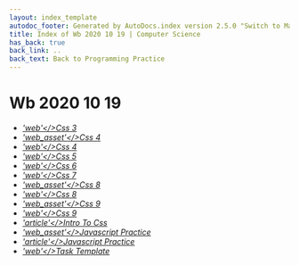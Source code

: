 ```yaml
---
layout: index_template
autodoc_footer: Generated by AutoDocs.index version 2.5.0 "Switch to Material Icons" ⓒ Starwort, 2020
title: Index of Wb 2020 10 19 | Computer Science
has_back: true
back_link: ..
back_text: Back to Programming Practice
---
```


# **Wb 2020 10 19**

- <a href='./css_3.html'><i title='HTML file' class="material-icons">'web'</>Css 3</a>
- <a href='./css_4.css'><i title='CSS file' class="material-icons">'web_asset'</>Css 4</a>
- <a href='./css_4.html'><i title='HTML file' class="material-icons">'web'</>Css 4</a>
- <a href='./css_5.html'><i title='HTML file' class="material-icons">'web'</>Css 5</a>
- <a href='./css_6.html'><i title='HTML file' class="material-icons">'web'</>Css 6</a>
- <a href='./css_7.html'><i title='HTML file' class="material-icons">'web'</>Css 7</a>
- <a href='./css_8.css'><i title='CSS file' class="material-icons">'web_asset'</>Css 8</a>
- <a href='./css_8.html'><i title='HTML file' class="material-icons">'web'</>Css 8</a>
- <a href='./css_9.css'><i title='CSS file' class="material-icons">'web_asset'</>Css 9</a>
- <a href='./css_9.html'><i title='HTML file' class="material-icons">'web'</>Css 9</a>
- <a href='./intro_to_css.md'><i title='MD file' class="material-icons">'article'</>Intro To Css</a>
- <a href='./javascript_practice.js'><i title='JS file' class="material-icons">'web_asset'</>Javascript Practice</a>
- <a href='./javascript_practice.md'><i title='MD file' class="material-icons">'article'</>Javascript Practice</a>
- <a href='./task_template.html'><i title='HTML file' class="material-icons">'web'</>Task Template</a>
